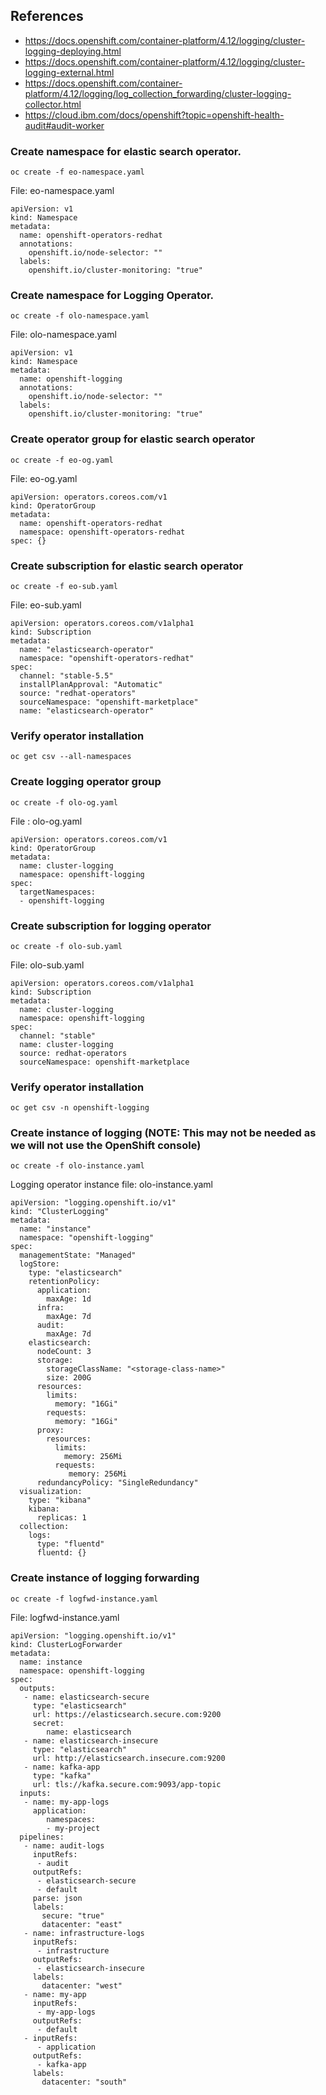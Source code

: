 ## References
- https://docs.openshift.com/container-platform/4.12/logging/cluster-logging-deploying.html
- https://docs.openshift.com/container-platform/4.12/logging/cluster-logging-external.html
- https://docs.openshift.com/container-platform/4.12/logging/log_collection_forwarding/cluster-logging-collector.html
- https://cloud.ibm.com/docs/openshift?topic=openshift-health-audit#audit-worker


### Create namespace for elastic search operator.

```
oc create -f eo-namespace.yaml
```

File: eo-namespace.yaml
```
apiVersion: v1
kind: Namespace
metadata:
  name: openshift-operators-redhat
  annotations:
    openshift.io/node-selector: ""
  labels:
    openshift.io/cluster-monitoring: "true"
```



### Create namespace for Logging Operator.

```
oc create -f olo-namespace.yaml
```

File: olo-namespace.yaml
```
apiVersion: v1
kind: Namespace
metadata:
  name: openshift-logging
  annotations:
    openshift.io/node-selector: ""
  labels:
    openshift.io/cluster-monitoring: "true"
```

### Create operator group for elastic search operator

```
oc create -f eo-og.yaml
```

File: eo-og.yaml
```
apiVersion: operators.coreos.com/v1
kind: OperatorGroup
metadata:
  name: openshift-operators-redhat
  namespace: openshift-operators-redhat
spec: {}
```


### Create subscription for elastic search operator

```
oc create -f eo-sub.yaml
```

File: eo-sub.yaml  
```
apiVersion: operators.coreos.com/v1alpha1
kind: Subscription
metadata:
  name: "elasticsearch-operator"
  namespace: "openshift-operators-redhat" 
spec:
  channel: "stable-5.5" 
  installPlanApproval: "Automatic" 
  source: "redhat-operators" 
  sourceNamespace: "openshift-marketplace"
  name: "elasticsearch-operator"
```

### Verify operator installation
```
oc get csv --all-namespaces
```

### Create logging operator group
```
oc create -f olo-og.yaml
```

File : olo-og.yaml
```
apiVersion: operators.coreos.com/v1
kind: OperatorGroup
metadata:
  name: cluster-logging
  namespace: openshift-logging
spec:
  targetNamespaces:
  - openshift-logging
```


### Create subscription for logging operator

```
oc create -f olo-sub.yaml
```

File: olo-sub.yaml
```
apiVersion: operators.coreos.com/v1alpha1
kind: Subscription
metadata:
  name: cluster-logging
  namespace: openshift-logging
spec:
  channel: "stable"
  name: cluster-logging
  source: redhat-operators
  sourceNamespace: openshift-marketplace
```


### Verify operator installation
```
oc get csv -n openshift-logging
```

### Create instance of logging (NOTE: This may not be needed as we will not use the OpenShift console)
```
oc create -f olo-instance.yaml
```


Logging operator instance file: olo-instance.yaml 
```
apiVersion: "logging.openshift.io/v1"
kind: "ClusterLogging"
metadata:
  name: "instance"
  namespace: "openshift-logging"
spec:
  managementState: "Managed"
  logStore:
    type: "elasticsearch"
    retentionPolicy:
      application:
        maxAge: 1d
      infra:
        maxAge: 7d
      audit:
        maxAge: 7d
    elasticsearch:
      nodeCount: 3
      storage:
        storageClassName: "<storage-class-name>"
        size: 200G
      resources:
        limits:
          memory: "16Gi"
        requests:
          memory: "16Gi"
      proxy:
        resources:
          limits:
            memory: 256Mi
          requests:
             memory: 256Mi
      redundancyPolicy: "SingleRedundancy"
  visualization:
    type: "kibana"
    kibana:
      replicas: 1
  collection:
    logs:
      type: "fluentd"
      fluentd: {}
```



### Create instance of logging forwarding 
```
oc create -f logfwd-instance.yaml
```

File: logfwd-instance.yaml
```
apiVersion: "logging.openshift.io/v1"
kind: ClusterLogForwarder
metadata:
  name: instance
  namespace: openshift-logging
spec:
  outputs:
   - name: elasticsearch-secure
     type: "elasticsearch"
     url: https://elasticsearch.secure.com:9200
     secret:
        name: elasticsearch
   - name: elasticsearch-insecure
     type: "elasticsearch"
     url: http://elasticsearch.insecure.com:9200
   - name: kafka-app
     type: "kafka"
     url: tls://kafka.secure.com:9093/app-topic
  inputs:
   - name: my-app-logs
     application:
        namespaces:
        - my-project
  pipelines:
   - name: audit-logs
     inputRefs:
      - audit
     outputRefs:
      - elasticsearch-secure
      - default
     parse: json
     labels:
       secure: "true"
       datacenter: "east"
   - name: infrastructure-logs
     inputRefs:
      - infrastructure
     outputRefs:
      - elasticsearch-insecure
     labels:
       datacenter: "west"
   - name: my-app
     inputRefs:
      - my-app-logs
     outputRefs:
      - default
   - inputRefs:
      - application
     outputRefs:
      - kafka-app
     labels:
       datacenter: "south"
```



